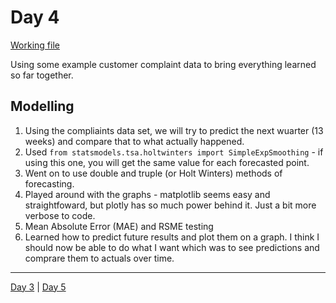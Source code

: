 # Day 4

[Working file](files/customer_complaints.ipynb)

Using some example customer complaint data to bring everything learned so far together.

## Modelling

1. Using the compliaints data set, we will try to predict the next wuarter (13 weeks) and compare that to what actually happened.
2. Used `from statsmodels.tsa.holtwinters import SimpleExpSmoothing` - if using this one, you will get the same value for each forecasted point.
3. Went on to use double and truple (or Holt Winters) methods of forecasting.
4. Played around with the graphs - matplotlib seems easy and straightfoward, but plotly has so much power behind it. Just a bit more verbose to code.
5. Mean Absolute Error (MAE) and RSME testing
6. Learned how to predict future results and plot them on a graph. I think I should now be able to do what I want which was to see predictions and comprare them to actuals over time. 




----------------
[Day 3](Day3.md) | [Day 5](Day5.md)